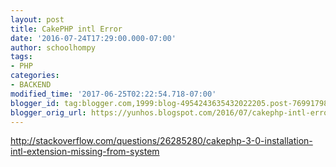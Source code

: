 ```yaml
---
layout: post
title: CakePHP intl Error
date: '2016-07-24T17:29:00.000-07:00'
author: schoolhompy
tags:
- PHP
categories:
- BACKEND
modified_time: '2017-06-25T02:22:54.718-07:00'
blogger_id: tag:blogger.com,1999:blog-4954243635432022205.post-7699179840861155624
blogger_orig_url: https://yunhos.blogspot.com/2016/07/cakephp-intl-error.html
---
```


http://stackoverflow.com/questions/26285280/cakephp-3-0-installation-intl-extension-missing-from-system